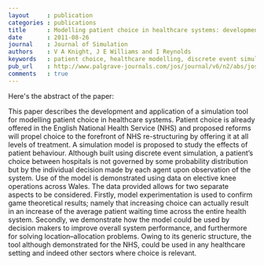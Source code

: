 ```yaml
---
layout     : publication
categories : publications
title      : Modelling patient choice in healthcare systems: development and application of a discrete event simulation with agent-based decision making
date       : 2011-08-26
journal    : Journal of Simulation
authors    : V A Knight, J E Williams and I Reynolds
keywords   : patient choice, healthcare modelling, discrete event simulation, agents, location analysis, simul8
pub_url    : http://www.palgrave-journals.com/jos/journal/v6/n2/abs/jos201121a.html
comments   : true
---
```


Here's the abstract of the paper:

This paper describes the development and application of a simulation tool for modelling patient choice in healthcare systems.
Patient choice is already offered in the English National Health Service (NHS) and proposed reforms will propel choice to the forefront of NHS re-structuring by offering it at all levels of treatment.
A simulation model is proposed to study the effects of patient behaviour.
Although built using discrete event simulation, a patient’s choice between hospitals is not governed by some probability distribution but by the individual decision made by each agent upon observation of the system.
Use of the model is demonstrated using data on elective knee operations across Wales.
The data provided allows for two separate aspects to be considered.
Firstly, model experimentation is used to confirm game theoretical results; namely that increasing choice can actually result in an increase of the average patient waiting time across the entire health system.
Secondly, we demonstrate how the model could be used by decision makers to improve overall system performance, and furthermore for solving location–allocation problems.
Owing to its generic structure, the tool although demonstrated for the NHS, could be used in any healthcare setting and indeed other sectors where choice is relevant.
